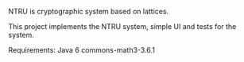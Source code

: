 NTRU is cryptographic system based on lattices. 

This project implements the NTRU system, simple UI and tests for the system. 

Requirements: 
Java 6
commons-math3-3.6.1
